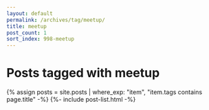 ```yaml
---
layout: default
permalink: /archives/tag/meetup/
title: meetup
post_count: 1
sort_index: 998-meetup
---
```

<h1 class="page-heading">Posts tagged with meetup</h1>
{% assign posts = site.posts | where_exp: "item", "item.tags contains page.title" -%}
{%- include post-list.html -%}
